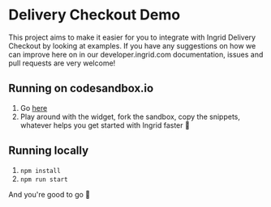 # Delivery Checkout Demo

This project aims to make it easier for you to integrate with Ingrid Delivery Checkout by looking at examples.
If you have any suggestions on how we can improve here on in our developer.ingrid.com documentation, issues and pull requests are very welcome!

## Running on codesandbox.io

1. Go [here](https://codesandbox.io/s/github/shipwallet/delivery-checkout-demo?file=/src/App.tsx)
2. Play around with the widget, fork the sandbox, copy the snippets, whatever helps you get started with Ingrid faster 🏃

## Running locally

1. `npm install`
2. `npm run start`

And you're good to go 🚀
